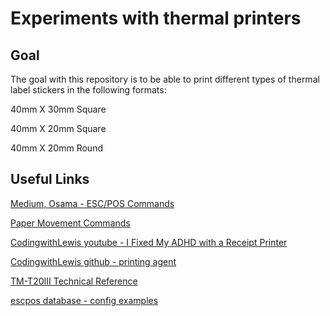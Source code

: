 # Experiments with thermal printers

## Goal
The goal with this repository is to be able to print different types of thermal label stickers in the following formats:

40mm X 30mm Square

40mm X 20mm Square

40mm X 20mm Round





## Useful Links
[Medium, Osama - ESC/POS Commands](https://medium.com/@osamainayat4999/esc-pos-commands-f0ab0c3b22cc)

[Paper Movement Commands](https://escpos.readthedocs.io/en/latest/paper_movement.html)

[CodingwithLewis youtube - I Fixed My ADHD with a Receipt Printer](https://www.youtube.com/watch?v=xg45b8UXoZI)  

[CodingwithLewis github - printing agent](https://github.com/CodingWithLewis/ReceiptPrinterAgent/) 

[TM-T20III Technical Reference](https://files.support.epson.com/pdf/pos/bulk/tm-t20iii_trg_en_reva.pdf)

[escpos database - config examples](https://github.com/receipt-print-hq/escpos-printer-db/blob/master/data/profile/ITPP047.yml)



